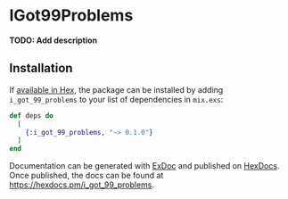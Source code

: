 # IGot99Problems

**TODO: Add description**

## Installation

If [available in Hex](https://hex.pm/docs/publish), the package can be installed
by adding `i_got_99_problems` to your list of dependencies in `mix.exs`:

```elixir
def deps do
  [
    {:i_got_99_problems, "~> 0.1.0"}
  ]
end
```

Documentation can be generated with [ExDoc](https://github.com/elixir-lang/ex_doc)
and published on [HexDocs](https://hexdocs.pm). Once published, the docs can
be found at <https://hexdocs.pm/i_got_99_problems>.

